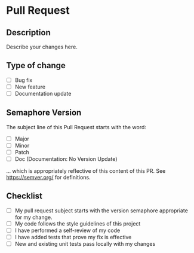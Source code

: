 # Pull Request

## Description
Describe your changes here.

## Type of change
- [ ] Bug fix
- [ ] New feature
- [ ] Documentation update

## Semaphore Version
The subject line of this Pull Request starts with the word:
- [ ] Major
- [ ] Minor
- [ ] Patch
- [ ] Doc (Documentation: No Version Update)

... which is appropriately reflective of this content of this PR. See https://semver.org/ for definitions.

## Checklist
- [ ] My pull request subject starts with the version semaphore appropriate for my change.
- [ ] My code follows the style guidelines of this project
- [ ] I have performed a self-review of my code
- [ ] I have added tests that prove my fix is effective
- [ ] New and existing unit tests pass locally with my changes
